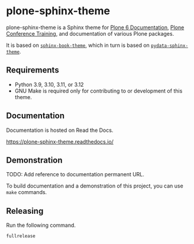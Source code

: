 # plone-sphinx-theme

plone-sphinx-theme is a Sphinx theme for [Plone 6 Documentation](https://6.docs.plone.org/), [Plone Conference Training](https://training.plone.org/), and documentation of various Plone packages.

It is based on [`sphinx-book-theme`](https://sphinx-book-theme.readthedocs.io/en/latest/), which in turn is based on [`pydata-sphinx-theme`](https://pydata-sphinx-theme.readthedocs.io/en/stable/).


## Requirements

-   Python 3.9, 3.10, 3.11, or 3.12
-   GNU Make is required only for contributing to or development of this theme.


## Documentation

Documentation is hosted on Read the Docs.

https://plone-sphinx-theme.readthedocs.io/


## Demonstration

TODO: Add reference to documentation permanent URL.

To build documentation and a demonstration of this project, you can use `make` commands.


## Releasing

Run the following command.

```shell
fullrelease
```
